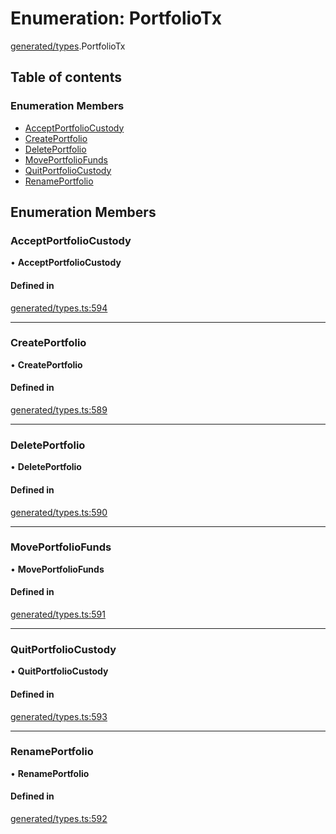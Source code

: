 # Enumeration: PortfolioTx

[generated/types](../wiki/generated.types).PortfolioTx

## Table of contents

### Enumeration Members

- [AcceptPortfolioCustody](../wiki/generated.types.PortfolioTx#acceptportfoliocustody)
- [CreatePortfolio](../wiki/generated.types.PortfolioTx#createportfolio)
- [DeletePortfolio](../wiki/generated.types.PortfolioTx#deleteportfolio)
- [MovePortfolioFunds](../wiki/generated.types.PortfolioTx#moveportfoliofunds)
- [QuitPortfolioCustody](../wiki/generated.types.PortfolioTx#quitportfoliocustody)
- [RenamePortfolio](../wiki/generated.types.PortfolioTx#renameportfolio)

## Enumeration Members

### AcceptPortfolioCustody

• **AcceptPortfolioCustody**

#### Defined in

[generated/types.ts:594](https://github.com/PolymathNetwork/polymesh-sdk/blob/49113a20/src/generated/types.ts#L594)

___

### CreatePortfolio

• **CreatePortfolio**

#### Defined in

[generated/types.ts:589](https://github.com/PolymathNetwork/polymesh-sdk/blob/49113a20/src/generated/types.ts#L589)

___

### DeletePortfolio

• **DeletePortfolio**

#### Defined in

[generated/types.ts:590](https://github.com/PolymathNetwork/polymesh-sdk/blob/49113a20/src/generated/types.ts#L590)

___

### MovePortfolioFunds

• **MovePortfolioFunds**

#### Defined in

[generated/types.ts:591](https://github.com/PolymathNetwork/polymesh-sdk/blob/49113a20/src/generated/types.ts#L591)

___

### QuitPortfolioCustody

• **QuitPortfolioCustody**

#### Defined in

[generated/types.ts:593](https://github.com/PolymathNetwork/polymesh-sdk/blob/49113a20/src/generated/types.ts#L593)

___

### RenamePortfolio

• **RenamePortfolio**

#### Defined in

[generated/types.ts:592](https://github.com/PolymathNetwork/polymesh-sdk/blob/49113a20/src/generated/types.ts#L592)
